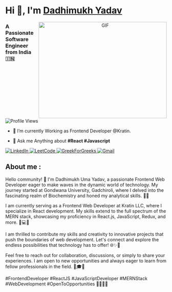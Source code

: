 # Hi 👋, I'm <a href="https://github.com/Dadhimukh" target="blank">Dadhimukh Yadav</a>
<a target="_blank" align="center">
  <img align="right" top="500" height="300" width="400" alt="GIF" src="https://user-images.githubusercontent.com/74038190/229223263-cf2e4b07-2615-4f87-9c38-e37600f8381a.gif">
</a> 
<h3>A Passionate Software Engineer from India &#127470;&#127475</h3>
<img src="https://komarev.com/ghpvc/?username=Dadhimukh&label=PROFILE%20VIEWS&color=red&style=flat" alt="Profile Views"/>




- 🌱 I’m currently Working as Frontend Developer @Kratin.

- 💬 Ask me Anything about **#React #Javascript**




<a href="https://www.linkedin.com/in/dadhimukh-yadav/">
  <img src="https://img.shields.io/badge/LinkedIn-0077B5?style=for-the-badge&logo=linkedin&logoColor=white" alt="LinkedIn"/> 
 </a> 
 <a href="https://leetcode.com/problemset/">
  <img src="https://img.shields.io/badge/Leetcode-orange?style=for-the-badge&logo=leetcode&logoColor=#B3B1B0" alt="LeetCode"/>
</a>
<a href="https://auth.geeksforgeeks.org/user/yadavdadh8tv">
  <img src="https://img.shields.io/badge/GreekForGreeks-green?style=for-the-badge&logo=geeksforgeeks&logoColor=#43A047" alt="GreekForGreeks"/>
</a>
<a href="https://www.yadavdadhimukh@gmail.com">
  <img src="https://img.shields.io/badge/Gmail-D14836?style=for-the-badge&logo=gmail&logoColor=white" alt="Gmail"/>
</a>
<!-- <a href="https://drive.google.com/file/d/14gi3xwPKnDihQARFZmQ5Ns9oNYZC3FX7/view?usp=sharing">
  <img src="https://img.shields.io/badge/RESUME-green?style=for-the-badge"/>
</a>
 -->


## **About me** :

Hello community! 👋 I'm Dadhimukh Uma Yadav, a passionate Frontend Web Developer eager to make waves in the dynamic world of technology. My journey started at Gondwana University, Gadchiroli, where I delved into the fascinating realm of Biochemistry and honed my analytical skills. 🧪💡

I am currently serving as a Frontend Web Developer at Kratin LLC, where I specialize in React development. My skills extend to the full spectrum of the MERN stack, showcasing my proficiency in React.js, JavaScript, Redux, and more. 🚀💻🌈

I am thrilled to contribute my skills and creativity to innovative projects that push the boundaries of web development. Let's connect and explore the endless possibilities that technology has to offer! 🌐✨🚀

Feel free to reach out for collaboration, discussions, or simply to share your experiences. I am open to new opportunities and always eager to learn from fellow professionals in the field. 🤝🎓💬

#FrontendDeveloper #ReactJS #JavaScriptDeveloper #MERNStack #WebDevelopment #OpenToOpportunities 🚀🌟👩‍💻
